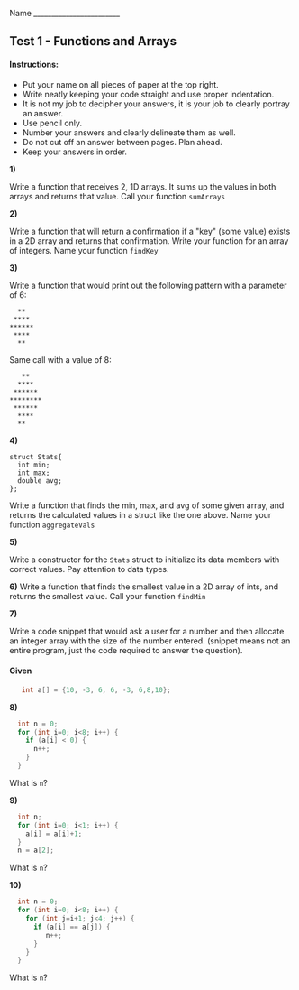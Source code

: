 Name ________________________

## Test 1 - Functions and Arrays

#### Instructions:
- Put your name on all pieces of paper at the top right.
- Write neatly keeping your code straight and use proper indentation.
- It is not my job to decipher your answers, it is your job to clearly portray an answer.
- Use pencil only.
- Number your answers and clearly delineate them as well.
- Do not cut off an answer between pages. Plan ahead. 
- Keep your answers in order.
 
**1)**

Write a function that receives 2, 1D arrays. It sums up the values in both arrays and returns that value. Call your function `sumArrays`

**2)**

Write a function that will return a confirmation if a "key" (some value) exists in a 2D array and returns that confirmation. Write your function for an array of integers. Name your function `findKey`

**3)**

 Write a function that would print out the following pattern with a parameter of 6:
 
 ```
   **
  ****
 ******
  ****
   **
 ```

Same call with a value of 8:
 ```
    **
   ****
  ******
 ********
  ******
   ****
   **
 ```

**4)**

 ```
 struct Stats{
   int min;
   int max;
   double avg;
}; 
```

Write a function that finds the min, max, and avg of some given array, and returns the calculated values in a struct like the one above. Name your function `aggregateVals`

**5)**

Write a constructor for the `Stats` struct to initialize its data members with correct values. Pay attention to data types.

**6)**
Write a function that finds the smallest value in a 2D array of ints, and returns the smallest value. Call your function `findMin`

**7)**

Write a code snippet that would ask a user for a number and then allocate an integer array with the size of the number entered.  (snippet means not an entire program, just the code required to answer the question).

#### Given
```cpp
   int a[] = {10, -3, 6, 6, -3, 6,8,10};
```

**8)**
```cpp
  int n = 0;
  for (int i=0; i<8; i++) {
    if (a[i] < 0) {
      n++;
    }
  }
```
What is `n`?

**9)**
```cpp
  int n;
  for (int i=0; i<1; i++) {
    a[i] = a[i]+1;
  }
  n = a[2];
```
What is `n`?

**10)**

```cpp
  int n = 0;
  for (int i=0; i<8; i++) {
    for (int j=i+1; j<4; j++) {
      if (a[i] == a[j]) {
         n++;
      }
    }
  }
```
What is `n`?